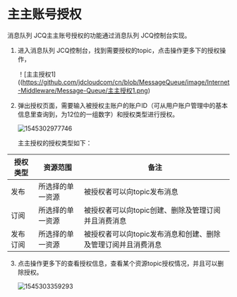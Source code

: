 # 主主账号授权

消息队列 JCQ主主账号授权的功能通过消息队列 JCQ控制台实现。

1. 进入消息队列 JCQ控制台，找到需要授权的topic，点击操作更多下的授权操作，

   ！[主主授权1]((https://github.com/jdcloudcom/cn/blob/MessageQueue/image/Internet-Middleware/Message-Queue/主主授权1.png)
   
2. 弹出授权页面，需要输入被授权主账户的账户ID（可从用户账户管理中的基本信息里查询到，为12位的一组数字）和授权类型进行授权。

   ![1545302977746](C:\Users\jiangshanqi\AppData\Roaming\Typora\typora-user-images\1545302977746.png)

   主主授权的授权类型如下：

| 授权类型 | 资源范围         | 备注                                                         |
| -------- | ---------------- | ------------------------------------------------------------ |
| 发布     | 所选择的单一资源 | 被授权者可以向topic发布消息                                  |
| 订阅     | 所选择的单一资源 | 被授权者可以向topic创建、删除及管理订阅并且消费消息          |
| 发布订阅 | 所选择的单一资源 | 被授权者可以向topic发布消息和创建、删除及管理订阅并且消费消息 |

3. 点击操作更多下的查看授权信息，查看某个资源topic授权情况，并且可以删除授权。

   ![1545303359293](C:\Users\jiangshanqi\AppData\Roaming\Typora\typora-user-images\1545303359293.png)
